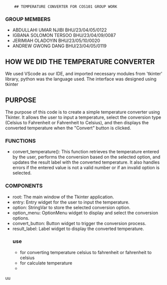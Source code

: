         ## TEMPERATURE CONVERTER FOR COS101 GROUP WORK

### GROUP MEMBERS
- ABDULLAHI UMAR NJIBI  BHU/23/04/05/0122
- IGBANA SOLOMON TERSOO BHU/23/04/09/0087
- JERIMIAH OLADOYIN BHU/23/05/10/0020
- ANDREW GWONG DANG  BHU/23/04/05/0119

## HOW WE DID THE TEMPERATURE CONVERTER
We used VScode as our IDE, and imported necessary modules from 'tkinter' library, python was the language used. 
The interface was designed using tkinter 

## PURPOSE
The purpose of this code is to create a simple temperature converter using Tkinter. It allows the user to input a temperature, select the conversion type (Celsius to Fahrenheit or Fahrenheit to Celsius), and then displays the converted temperature when the "Convert" button is clicked.

### FUNCTIONS
- convert_temperature(): This function retrieves the temperature entered by the user, performs the conversion based on the selected option, and updates the result label with the converted temperature. It also handles errors if the entered value is not a valid number or if an invalid option is selected.

### COMPONENTS
- root: The main window of the Tkinter application.
- entry: Entry widget for the user to input the temperature.
- option: StringVar to store the selected conversion option.
- option_menu: OptionMenu widget to display and select the conversion options.
- convert_button: Button widget to trigger the conversion process.
- result_label: Label widget to display the converted temperature.
  ### use
  - for converting temperature celsius to fahrenheit or fahrenheit to celsius
  - for calculate temperature
  - 

  
uu
